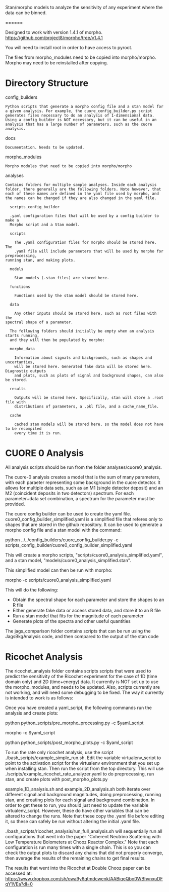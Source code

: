 Stan/morpho models to analyze the sensitivity of any experiment where the data can be binned.

======

  Designed to work with version 1.4.1 of morpho. https://github.com/project8/morpho/tree/v1.4.1
  
  You will need to install root in order to have access to pyroot.

  The files from morpho_modules need to be copied into morpho/morpho. Morpho may need to be reinstalled after copying.
  
Directory Structure
======

  config_builders

    Python scripts that generate a morpho config file and a stan model for a given analysis. For example, the cuore_config_builder.py script generates files necessary to do an analysis of 1-dimensional data. Using a config builder is NOT necessary, but it can be useful in an analysis that has a large number of parameters, such as the cuore analysis.

  docs

    Documentation. Needs to be updated.

  morpho_modules

    Morpho modules that need to be copied into morpho/morpho

  analyses

    Contains folders for multiple sample analyses. Inside each analysis folder, there generally are the following folders. Note however, that each of these names are defined in the yaml file used by morpho, and the names can be changed if they are also changed in the yaml file.

      scripts_config_builder

      .yaml configuration files that will be used by a config builder to make a
      Morpho script and a Stan model.

      scripts

        The .yaml configuration files for morpho should be stored here. The
        .yaml file will include parameters that will be used by morpho for preprocessing,
	running stan, and making plots.

      models

        Stan models (.stan files) are stored here.

      functions

        Functions used by the stan model should be stored here.

      data

        Any other inputs should be stored here, such as root files with the
	spectral shape of a parameter.

      The following folders should initially be empty when an analysis starts running,
      and they will then be populated by morpho:

      morpho_data

        Information about signals and backgrounds, such as shapes and uncertanties,
        will be stored here. Generated fake data will be stored here. Diagnostic outputs
        and plots, such as plots of signal and background shapes, can also be stored.

      results

        Outputs will be stored here. Specifically, stan will store a .root file with
        distributions of parameters, a .pkl file, and a cache_name_file.

      cache

        cached stan models will be stored here, so the model does not have to be recompiled
        every time it is run.

CUORE 0 Analysis
======

All analysis scripts should be run from the folder analyses/cuore0_analysis.

The cuore-0 analysis creates a model that is the sum of many parameters, with each paraeter representing some background in the cuore detector. It allows for multiple data sets, such as an M1 (single detector deposit) and an M2 (coincident deposits in two detectors) spectrum. For each parameter+data set combination, a spectrum for the parameter must be provided.

The cuore config builder can be used to create the yaml file. cuore0_config_builder_simplified.yaml is a simplified file that referes only to shapes that are stored in the github repository. It can be used to generate a morpho config file and a stan model with the command:

python ../../config_builders/cuore_config_builder.py -c scripts_config_builder/cuore0_config_builder_simplified.yaml

This will create a morpho scripts, "scripts/cuore0_analysis_simplified.yaml", and a stan model, "models/cuore0_analysis_simplified.stan".

This simplified model can then be run with morpho:

morpho -c scripts/cuore0_analysis_simplified.yaml

This will do the following:
  - Obtain the spectral shape for each parameter and store the shapes to an R file
  - Either generate fake data or access stored data, and store it to an R file
  - Run a stan model that fits for the magnitude of each parameter
  - Generate plots of the spectra and other useful quantities

The jags_comparison folder contains scripts that can be run using the JagsBkgAnalysis
code, and then compared to the output of the stan code

Ricochet Analysis
======

The ricochet_analysis folder contains scripts scripts that were used to predict
the sensitivity of the Ricochet experiment for the case of 1D (time domain only)
and 2D (time+energy) data. It currently is NOT set up to use the morpho_modules,
and needs to be updated. Also, scripts currently are not working, and will need
some debugging to be fixed. The way it currently is intended to work is as follows:

  Once you have created a yaml_script, the following commands run the analysis and create plots:

  python python_scripts/pre_morpho_processing.py -c $yaml_script
  
  morpho -c $yaml_script
  
  python python_scripts/post_morpho_plots.py -c $yaml_script

  To run the rate only ricochet analysis, use the script ./bash_scripts/example_simple_run.sh.
  Edit the variable virtualenv_script to point to the activation script for the
  virtualenv environment that you set up when installing stan. Then run the script from
  the top directory. This will use ./scripts/example_ricochet_rate_analyzer.yaml to
  do preprocessing, run stan, and create plots with post_morpho_plots.py

  example_1D_analysis.sh and example_2D_analysis.sh both iterate over different signal and
  background magnitudes, doing preprocessing, running stan, and creating plots for each
  signal and background combination. In order to get these to run, you should just need to
  update the variable virtualenv_script. However, these do have other variables that
  can be altered to change the runs. Note that these copy the .yaml file before editing it,
  so these can safely be run without altering the initial .yaml file.

  ./bash_scripts/ricochet_analysis/run_full_analysis.sh will sequentially run all
  configurations that went into the paper "Coherent Neutrino Scattering with Low 
  Temperature Bolometers at Chooz Reactor Complex." Note that each configuration is
  run many times with a single chain. This is so you can check the output plots to
  discard any chains that did not properly converge, then average the results of the
  remaining chains to get final results.

  The results that went into the Ricochet at Double Chooz paper can be accessed at:
  https://www.dropbox.com/sh/owa9y6qtmdcwenk/AABiqeQbo0WBhvnxuDFqY1VEa?dl=0
